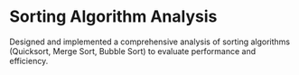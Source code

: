 # Sorting Algorithm Analysis
Designed and implemented a comprehensive analysis of sorting algorithms (Quicksort, Merge Sort, Bubble Sort) to evaluate performance and efficiency.
